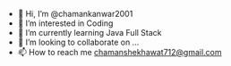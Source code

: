 - 👋 Hi, I’m @chamankanwar2001
- 👀 I’m interested in Coding
- 🌱 I’m currently learning Java Full Stack
- 💞️ I’m looking to collaborate on ...
- 📫 How to reach me chamanshekhawat712@gmail.com


<!---
chamankanwar2001/chamankanwar2001 is a ✨ special ✨ repository because its `README.md` (this file) appears on your GitHub profile.
You can click the Preview link to take a look at your changes.
--->
